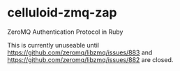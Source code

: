 celluloid-zmq-zap
=========

ZeroMQ Authentication Protocol in Ruby


This is currently unuseable until https://github.com/zeromq/libzmq/issues/883 and https://github.com/zeromq/libzmq/issues/882 are closed.
